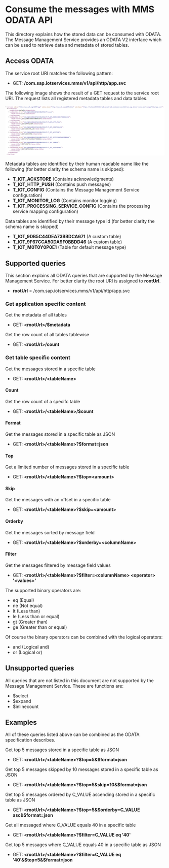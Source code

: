 # Consume the messages with MMS ODATA API
This directory explains how the stored data can be consumed with ODATA. The Message Management Service provides an ODATA V2 interface which can be used to retrieve data and metadata of stored tables.

## Access ODATA

The service root URI matches the following pattern:

*  GET: **/com.sap.iotservices.mms/v1/api/http/app.svc**


The following image shows the result of a GET request to the service root URI. The request lists all registered metadata tables and data tables.

![Data and metadata tables](../../../../images/odata_tables.png "Data and metadata tables")

Metadata tables are identified by their human readable name like the following (for better clarity the schema name is skipped):

*  **T_IOT_ACKSTORE** (Contains acknowledgments)
*  **T_IOT_HTTP_PUSH** (Contains push messages)
*  **T_IOT_CONFIG** (Contains the Message Management Service configuration)
*  **T_IOT_MONITOR_LOG** (Contains monitor logging)
*  **T_IOT_PROCESSING_SERVICE_CONFIG** (Contains the processing service mapping configuration)

Data tables are identified by their message type id (for better clarity the schema name is skipped)

*  **T_IOT_9DB5C44DEA73BBDCA671** (A custom table)
*  **T_IOT_9F67CCA50DA9F0BBDD46** (A custom table)
*  **T_IOT_M0T0Y0P0E1** (Table for default message type)

## Supported queries

This section explains all ODATA queries that are supported by the Message Management Service. For better clarity the root URI is assigned to **rootUrl**.

*  **rootUrl** = /com.sap.iotservices.mms/v1/api/http/app.svc


### Get application specific content

Get the metadata of all tables

*  GET: **&lt;rootUrl&gt;/$metadata**

Get the row count of all tables tablewise 

* GET: **&lt;rootUrl&gt;/count**

### Get table specific content

Get the messages stored in a specific table

* GET: **&lt;rootUrl&gt;/&lt;tableName&gt;**

#### Count

Get the row count of a specifc table

* GET: **&lt;rootUrl&gt;/&lt;tableName&gt;/$count**

#### Format

Get the messages stored in a specific table as JSON

* GET: **&lt;rootUrl&gt;/&lt;tableName&gt;?$format=json**

#### Top

Get a limited number of messages stored in a specific table

* GET: **&lt;rootUrl&gt;/&lt;tableName&gt;?$top=&lt;amount&gt;**

#### Skip

Get the messages with an offset in a specific table

* GET: **&lt;rootUrl&gt;/&lt;tableName&gt;?$skip=&lt;amount&gt;**

#### Orderby

Get the messages sorted by message field

* GET: **&lt;rootUrl&gt;/&lt;tableName&gt;?$orderby=&lt;columnName&gt;**

#### Filter

Get the messages filtered by message field values

* GET: **&lt;rootUrl&gt;/&lt;tableName&gt;?$filter=&lt;columnName&gt; &lt;operator&gt; '&lt;values&gt;'**

The supported binary operators are:
* eq (Equal)
* ne (Not equal)
* lt (Less than)
* le (Less than or equal)
* gt (Greater than)
* ge (Greater than or equal)

Of course the binary operators can be combined with the logical operators:
* and (Logical and)
* or (Logical or)


## Unsupported queries

All queries that are not listed in this document are not supported by the Message Management Service. These are functions are:
* $select
* $expand
* $inlinecount

## Examples

All of these queries listed above can be combined as the ODATA specification describes.


Get top 5 messages stored in a specific table as JSON

* GET: **&lt;rootUrl&gt;/&lt;tableName&gt;?$top=5&$format=json**

Get top 5 messages skipped by 10 messages stored in a specific table as JSON 

* GET: **&lt;rootUrl&gt;/&lt;tableName&gt;?$top=5&skip=10&$format=json**

Get top 5 messages ordered by C_VALUE ascending stored in a specific table as JSON 

* GET: **&lt;rootUrl&gt;/&lt;tableName&gt;?$top=5&$orderby=C_VALUE asc&$format=json**

Get all messaged where C_VALUE equals 40 in a specific table

* GET: **&lt;rootUrl&gt;/&lt;tableName&gt;?$filter=C_VALUE eq '40'**

Get top 5 messages where C_VALUE equals 40 in a specific table as JSON

* GET: **&lt;rootUrl&gt;/&lt;tableName&gt;?$filter=C_VALUE eq '40'&$top=5&$format=json**